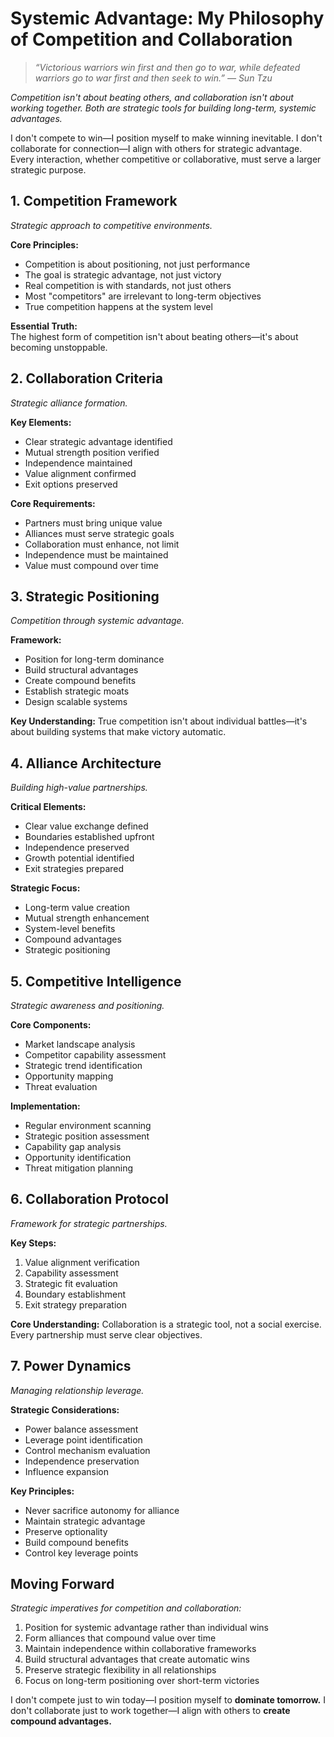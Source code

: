 # Systemic Advantage: My Philosophy of Competition and Collaboration

> *“Victorious warriors win first and then go to war, while defeated warriors go to war first and then seek to win.” — Sun Tzu*

*Competition isn't about beating others, and collaboration isn't about working together. Both are strategic tools for building long-term, systemic advantages.*

I don't compete to win—I position myself to make winning inevitable. I don't collaborate for connection—I align with others for strategic advantage. Every interaction, whether competitive or collaborative, must serve a larger strategic purpose.

## 1. Competition Framework

*Strategic approach to competitive environments.*

**Core Principles:**
- Competition is about positioning, not just performance
- The goal is strategic advantage, not just victory
- Real competition is with standards, not just others
- Most "competitors" are irrelevant to long-term objectives
- True competition happens at the system level

**Essential Truth:**  
The highest form of competition isn't about beating others—it's about becoming unstoppable.

## 2. Collaboration Criteria

*Strategic alliance formation.*

**Key Elements:**
- Clear strategic advantage identified
- Mutual strength position verified
- Independence maintained
- Value alignment confirmed
- Exit options preserved

**Core Requirements:**
- Partners must bring unique value
- Alliances must serve strategic goals
- Collaboration must enhance, not limit
- Independence must be maintained
- Value must compound over time

## 3. Strategic Positioning

*Competition through systemic advantage.*

**Framework:**
- Position for long-term dominance
- Build structural advantages
- Create compound benefits
- Establish strategic moats
- Design scalable systems

**Key Understanding:**
True competition isn't about individual battles—it's about building systems that make victory automatic.

## 4. Alliance Architecture

*Building high-value partnerships.*

**Critical Elements:**
- Clear value exchange defined
- Boundaries established upfront
- Independence preserved
- Growth potential identified
- Exit strategies prepared

**Strategic Focus:**
- Long-term value creation
- Mutual strength enhancement
- System-level benefits
- Compound advantages
- Strategic positioning

## 5. Competitive Intelligence

*Strategic awareness and positioning.*

**Core Components:**
- Market landscape analysis
- Competitor capability assessment
- Strategic trend identification
- Opportunity mapping
- Threat evaluation

**Implementation:**
- Regular environment scanning
- Strategic position assessment
- Capability gap analysis
- Opportunity identification
- Threat mitigation planning

## 6. Collaboration Protocol

*Framework for strategic partnerships.*

**Key Steps:**
1. Value alignment verification
2. Capability assessment
3. Strategic fit evaluation
4. Boundary establishment
5. Exit strategy preparation

**Core Understanding:**
Collaboration is a strategic tool, not a social exercise. Every partnership must serve clear objectives.

## 7. Power Dynamics

*Managing relationship leverage.*

**Strategic Considerations:**
- Power balance assessment
- Leverage point identification
- Control mechanism evaluation
- Independence preservation
- Influence expansion

**Key Principles:**
- Never sacrifice autonomy for alliance
- Maintain strategic advantage
- Preserve optionality
- Build compound benefits
- Control key leverage points

## Moving Forward

*Strategic imperatives for competition and collaboration:*

1. Position for systemic advantage rather than individual wins
2. Form alliances that compound value over time
3. Maintain independence within collaborative frameworks
4. Build structural advantages that create automatic wins
5. Preserve strategic flexibility in all relationships
6. Focus on long-term positioning over short-term victories

I don't compete just to win today—I position myself to **dominate tomorrow.** I don't collaborate just to work together—I align with others to **create compound advantages.**